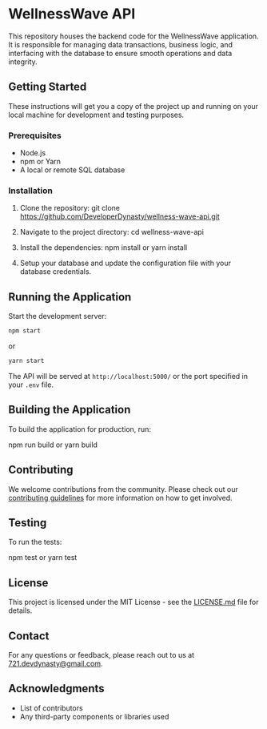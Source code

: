 # WellnessWave API

This repository houses the backend code for the WellnessWave application. It is responsible for managing data transactions, business logic, and interfacing with the database to ensure smooth operations and data integrity.

## Getting Started

These instructions will get you a copy of the project up and running on your local machine for development and testing purposes.

### Prerequisites

- Node.js
- npm or Yarn
- A local or remote SQL database

### Installation

1. Clone the repository:
git clone https://github.com/DeveloperDynasty/wellness-wave-api.git

2. Navigate to the project directory:
cd wellness-wave-api

3. Install the dependencies:
npm install
or
yarn install

5. Setup your database and update the configuration file with your database credentials.

## Running the Application

Start the development server:

```bash
npm start
```
or
```bash
yarn start
```

The API will be served at `http://localhost:5000/` or the port specified in your `.env` file.

## Building the Application

To build the application for production, run:

npm run build
or
yarn build

## Contributing

We welcome contributions from the community. Please check out our [contributing guidelines](CONTRIBUTING.md) for more information on how to get involved.

## Testing

To run the tests:

npm test
or
yarn test

## License

This project is licensed under the MIT License - see the [LICENSE.md](LICENSE.md) file for details.

## Contact

For any questions or feedback, please reach out to us at [721.devdynasty@gmail.com](mailto:721.devdynasty@gmail.com).

## Acknowledgments

- List of contributors
- Any third-party components or libraries used
